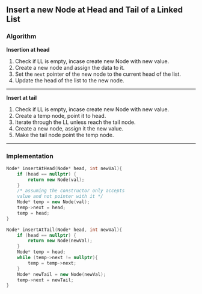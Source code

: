 ## Insert a new Node at Head and Tail of a Linked List

### Algorithm

**Insertion at head**

1. Check if LL is empty, incase create new Node with new value.
2. Create a new node and assign the data to it.
3. Set the `next` pointer of the new node to the current head of the list.
4. Update the head of the list to the new node.

---

**Insert at tail**

1. Check if LL is empty, incase create new Node with new value.
2. Create a temp node, point it to head.
3. Iterate through the LL unless reach the tail node.
4. Create a new node, assign it the new value.
5. Make the tail node point the temp node.

---

### Implementation

```cpp
Node* insertAtHead(Node* head, int newVal){
    if (head == nullptr) {
        return new Node(val);
    }
    /* assuming the constructor only accepts
    value and not pointer with it */
    Node* temp = new Node(val);
    temp->next = head;
    temp = head;
}

Node* insertAtTail(Node* head, int newVal){
    if (head == nullptr) {
        return new Node(newVal);
    }
    Node* temp = head;
    while (temp->next != nullptr){
        temp = temp->next;
    }
    Node* newTail = new Node(newVal);
    temp->next = newTail;
}
```
